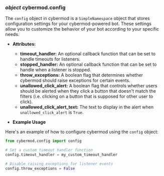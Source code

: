### *object* cybermod.config

The `config` object in cybermod is a `SimpleNamespace` object that stores configuration settings for your cybermod-powered
bot. These settings allow you to customize the behavior of your bot according to your specific needs.

* **Attributes:**
  * **timeout_handler:** An optional callback function that can be set to handle timeouts for listeners.
  * **stopped_handler:** An optional callback function that can be set to handle when a listener is stopped.
  * **throw_exceptions:** A boolean flag that determines whether cybermod should raise exceptions for certain events.
  * **unallowed_click_alert:** A boolean flag that controls whether users should be alerted when they click a button that
  doesn't match the filters (i.e. clicking on a button that is supposed for other user to click).
  * **unallowed_click_alert_text:** The text to display in the alert when `unallowed_click_alert` is `True`.

* **Example Usage**

Here's an example of how to configure cybermod using the `config` object:

```python
from cybermod.config import config

# Set a custom timeout handler function
config.timeout_handler = my_custom_timeout_handler

# Disable raising exceptions for listener events
config.throw_exceptions = False
```